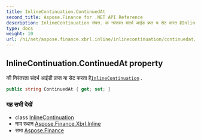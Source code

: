 ```yaml
---
title: InlineContinuation.ContinuedAt
second_title: Aspose.Finance for .NET API Reference
description: InlineContinuation संपत्त. क नरंतरत संदर्भ आईड प्रप्त य सेट करत हैInlineContinuation .
type: docs
weight: 10
url: /hi/net/aspose.finance.xbrl.inline/inlinecontinuation/continuedat/
---
```

## InlineContinuation.ContinuedAt property

की निरंतरता संदर्भ आईडी प्राप्त या सेट करता है[`InlineContinuation`](../) .

```csharp
public string ContinuedAt { get; set; }
```

### यह सभी देखें

* class [InlineContinuation](../)
* नाम स्थान [Aspose.Finance.Xbrl.Inline](../../inlinecontinuation/)
* सभा [Aspose.Finance](../../../)


